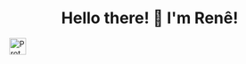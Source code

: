 <div align="center">
  <h1>Hello there! 👋 I'm Renê!</h1>

</div>
<img align="center" alt="Proteus" width="30px" height="30px"  src="https://www.labcenter.com/images/logo.png">

<!-- # Hi there 👋 I'm Rene!

### A Computer Engineer student and Hardware enthusiast! 

#### Looking foward to build the future!

Here are some ideas to get you started:

- 🔭 I’m currently working on ...
- 🌱 I’m currently learning ...
- 👯 I’m looking to collaborate on ...
- 🤔 I’m looking for help with ...
- 💬 Ask me about ...
- 📫 How to reach me: ...
- 😄 Pronouns: ...
- ⚡ Fun fact: ...

Future Ideas:
https://github.com/abhisheknaiidu/awesome-github-profile-readme

https://github.com/Raymo111/Raymo111
https://github.com/natemoo-re/natemoo-re
https://github.com/CyrisXD/CyrisXD
-->
